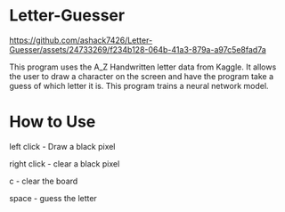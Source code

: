 # Letter-Guesser

https://github.com/ashack7426/Letter-Guesser/assets/24733269/f234b128-064b-41a3-879a-a97c5e8fad7a

This program uses the A_Z Handwritten letter data from Kaggle.  It allows the user to draw a character on the screen and have the program take a guess of which letter it is. This program trains a neural network model.



# How to Use

left click - Draw a black pixel

right click - clear a black pixel

c - clear the board

space - guess the letter




